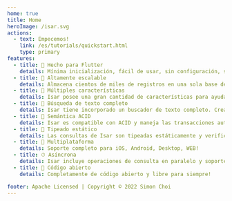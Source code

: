 ```yaml
---
home: true
title: Home
heroImage: /isar.svg
actions:
  - text: Empecemos!
    link: /es/tutorials/quickstart.html
    type: primary
features:
  - title: 💙 Hecho para Flutter
    details: Mínima inicialización, fácil de usar, sin configuración, sin repetición. Solo agrega algunas líneas de código para comenzar.
  - title: 🚀 Altamente escalable
    details: Almacena cientos de miles de registros en una sola base de datos NoSQL y consúltalos de forma eficiente y asíncrona.
  - title: 🍭 Múltiples características
    details: Isar posee una gran cantidad de características para ayudarte a administrar tus datos. Índices compuestos y multi-entrada, modificadores de consultas, soporte para JSON, y mucho más.
  - title: 🔎 Búsqueda de texto completo
    details: Isar tiene incorporado un buscador de texto completo. Crea un índice multi-entrada y busca texto de forma fácil.
  - title: 🧪 Semántica ACID
    details: Isar es compatible con ACID y maneja las transacciones automáticamente. Retrocede los cambios en caso de error.
  - title: 💃 Tipeado estático
    details: Las consultas de Isar son tipeadas estáticamente y verificadas en tiempo de compilación. No hay necesidad de preocuparse por errores en tiempo de ejecución.
  - title: 📱 Multiplataforma
    details: Soporte completo para iOS, Android, Desktop, WEB!
  - title: ⏱ Asíncrona
    details: Isar incluye operaciones de consulta en paralelo y soporte multi-isolate.
  - title: 🦄 Código abierto
    details: Completamente de código abierto y libre para siempre!

footer: Apache Licensed | Copyright © 2022 Simon Choi
---
```

